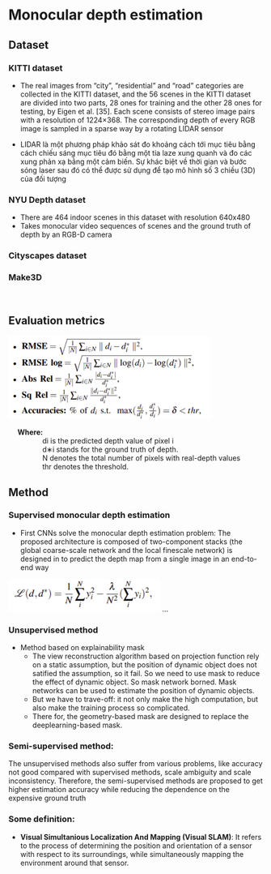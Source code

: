 # Monocular depth estimation

## **Dataset**
### KITTI dataset
-  The real images from “city”, “residential” and “road” categories are collected in the KITTI dataset, and the 56 scenes in the KITTI dataset are divided into two parts, 28 ones for training and the other 28 ones for testing, by Eigen et al. [35]. Each scene consists of stereo image pairs with a resolution of 1224×368. The corresponding depth of every RGB image is sampled in a sparse way by a rotating LIDAR sensor

- LIDAR là một phương pháp khảo sát đo khoảng cách tới mục tiêu bằng cách chiếu sáng mục tiêu đó bằng một tia laze xung quanh và đo các xung phản xạ bằng một cảm biến. Sự khác biệt về thời gian và bước sóng laser sau đó có thể được sử dụng để tạo mô hình số 3 chiều (3D) của đối tượng

### NYU Depth dataset
- There are 464 indoor scenes in this dataset with resolution 640x480
-  Takes monocular video sequences of scenes and the ground truth of depth by an RGB-D camera

### Cityscapes dataset
### Make3D
<br>

## **Evaluation metrics**
<img src="../../assets/img/monodepth/1.png" width="400">

&ensp;&ensp;
**Where:** <br>
&ensp;&ensp;&ensp;&ensp;&ensp;&ensp;&ensp;&ensp;&ensp;
di is the predicted depth value of pixel i<br>
&ensp;&ensp;&ensp;&ensp;&ensp;&ensp;&ensp;&ensp;&ensp;
d∗i stands for the ground truth of depth. <br>
&ensp;&ensp;&ensp;&ensp;&ensp;&ensp;&ensp;&ensp;&ensp;
N denotes the total number of pixels with real-depth values  <br>
&ensp;&ensp;&ensp;&ensp;&ensp;&ensp;&ensp;&ensp;&ensp;
thr denotes the threshold.

## **Method**

### Supervised monocular depth estimation
- First CNNs solve the monocular depth estimation problem: The proposed architecture is composed of two-component stacks (the global coarse-scale network and the local finescale network) is designed in to  predict the depth map from a single image in an end-to-end way <br>
<img src="../../assets/img/monodepth/2.png" width="300">
...

### Unsupervised method

- Method based on explainability mask
    - The view reconstruction algorithm based on projection function rely on a static assumption, but the position of dynamic object does not satified the assumption, so it fail. So we need to use mask to reduce the effect of dynamic object. So mask network borned. Mask networks can be used to estimate the position of dynamic objects. 
    - But we have to trave-off: it not only make the high computation, but also make the training process so complicated.
   - There for, the geometry-based mask are designed to replace the deeplearning-based mask.  

### Semi-supervised method:
The unsupervised methods also suffer from various problems, like accuracy not good compared with supervised methods, scale ambiguity and scale inconsistency. Therefore, the semi-supervised methods are proposed to get higher estimation accuracy while reducing the dependence on the expensive ground truth



### Some definition:
- **Visual Simultanious Localization And Mapping (Visual SLAM)**: It refers to the process of determining the position and orientation of a sensor with respect to its surroundings, while simultaneously mapping the environment around that sensor.

